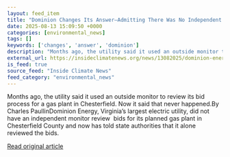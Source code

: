```yaml
---
layout: feed_item
title: "Dominion Changes Its Answer—Admitting There Was No Independent Review–On Key Application For Natural Gas Plant"
date: 2025-08-13 15:09:50 +0000
categories: [environmental_news]
tags: []
keywords: ['changes', 'answer', 'dominion']
description: "Months ago, the utility said it used an outside monitor to review its bid process for a gas plant in Chesterfield"
external_url: https://insideclimatenews.org/news/13082025/dominion-energy-admits-no-independent-review-for-virginia-gas-plant/
is_feed: true
source_feed: "Inside Climate News"
feed_category: "environmental_news"
---
```


Months ago, the utility said it used an outside monitor to review its bid process for a gas plant in Chesterfield. Now it said that never happened.By Charles PaullinDominion Energy, Virginia’s largest electric utility, did not have an independent monitor review&nbsp; bids for its planned gas plant in Chesterfield County and now has told state authorities that it alone reviewed the bids.&nbsp;

[Read original article](https://insideclimatenews.org/news/13082025/dominion-energy-admits-no-independent-review-for-virginia-gas-plant/)
